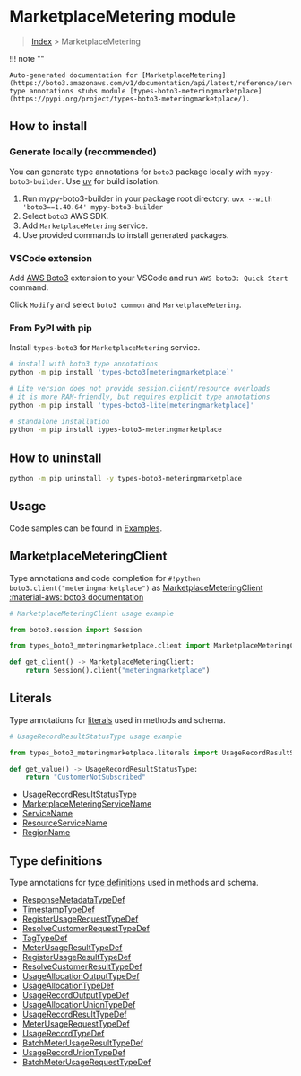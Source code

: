 #  MarketplaceMetering module

> [Index](../README.md) > MarketplaceMetering

!!! note ""

    Auto-generated documentation for [MarketplaceMetering](https://boto3.amazonaws.com/v1/documentation/api/latest/reference/services/meteringmarketplace.html#marketplacemetering)
    type annotations stubs module [types-boto3-meteringmarketplace](https://pypi.org/project/types-boto3-meteringmarketplace/).

## How to install

### Generate locally (recommended)

You can generate type annotations for `boto3` package locally with `mypy-boto3-builder`.
Use [uv](https://docs.astral.sh/uv/getting-started/installation/) for build isolation.

1. Run mypy-boto3-builder in your package root directory: `uvx --with 'boto3==1.40.64' mypy-boto3-builder`
1. Select `boto3` AWS SDK.
1. Add `MarketplaceMetering` service.
1. Use provided commands to install generated packages.


### VSCode extension

Add [AWS Boto3](https://marketplace.visualstudio.com/items?itemName=Boto3typed.boto3-ide)
extension to your VSCode and run `AWS boto3: Quick Start` command.

Click `Modify` and select `boto3 common` and `MarketplaceMetering`.


### From PyPI with pip

Install `types-boto3` for `MarketplaceMetering` service.

```bash
# install with boto3 type annotations
python -m pip install 'types-boto3[meteringmarketplace]'

# Lite version does not provide session.client/resource overloads
# it is more RAM-friendly, but requires explicit type annotations
python -m pip install 'types-boto3-lite[meteringmarketplace]'

# standalone installation
python -m pip install types-boto3-meteringmarketplace
```



## How to uninstall

```bash
python -m pip uninstall -y types-boto3-meteringmarketplace
```

## Usage

Code samples can be found in [Examples](./usage.md).

## MarketplaceMeteringClient

Type annotations and code completion for  `#!python boto3.client("meteringmarketplace")` as [MarketplaceMeteringClient](./client.md)
[:material-aws: boto3 documentation](https://boto3.amazonaws.com/v1/documentation/api/latest/reference/services/meteringmarketplace.html#MarketplaceMetering.Client)

```python
# MarketplaceMeteringClient usage example

from boto3.session import Session

from types_boto3_meteringmarketplace.client import MarketplaceMeteringClient

def get_client() -> MarketplaceMeteringClient:
    return Session().client("meteringmarketplace")
```









## Literals

Type annotations for [literals](./literals.md) used in methods and schema.

```python
# UsageRecordResultStatusType usage example

from types_boto3_meteringmarketplace.literals import UsageRecordResultStatusType

def get_value() -> UsageRecordResultStatusType:
    return "CustomerNotSubscribed"
```

- [UsageRecordResultStatusType](./literals.md#usagerecordresultstatustype)
- [MarketplaceMeteringServiceName](./literals.md#marketplacemeteringservicename)
- [ServiceName](./literals.md#servicename)
- [ResourceServiceName](./literals.md#resourceservicename)
- [RegionName](./literals.md#regionname)




## Type definitions

Type annotations for [type definitions](./type_defs.md) used in methods and schema.

- [ResponseMetadataTypeDef](./type_defs.md#responsemetadatatypedef)
- [TimestampTypeDef](./type_defs.md#timestamptypedef)
- [RegisterUsageRequestTypeDef](./type_defs.md#registerusagerequesttypedef)
- [ResolveCustomerRequestTypeDef](./type_defs.md#resolvecustomerrequesttypedef)
- [TagTypeDef](./type_defs.md#tagtypedef)
- [MeterUsageResultTypeDef](./type_defs.md#meterusageresulttypedef)
- [RegisterUsageResultTypeDef](./type_defs.md#registerusageresulttypedef)
- [ResolveCustomerResultTypeDef](./type_defs.md#resolvecustomerresulttypedef)
- [UsageAllocationOutputTypeDef](./type_defs.md#usageallocationoutputtypedef)
- [UsageAllocationTypeDef](./type_defs.md#usageallocationtypedef)
- [UsageRecordOutputTypeDef](./type_defs.md#usagerecordoutputtypedef)
- [UsageAllocationUnionTypeDef](./type_defs.md#usageallocationuniontypedef)
- [UsageRecordResultTypeDef](./type_defs.md#usagerecordresulttypedef)
- [MeterUsageRequestTypeDef](./type_defs.md#meterusagerequesttypedef)
- [UsageRecordTypeDef](./type_defs.md#usagerecordtypedef)
- [BatchMeterUsageResultTypeDef](./type_defs.md#batchmeterusageresulttypedef)
- [UsageRecordUnionTypeDef](./type_defs.md#usagerecorduniontypedef)
- [BatchMeterUsageRequestTypeDef](./type_defs.md#batchmeterusagerequesttypedef)


